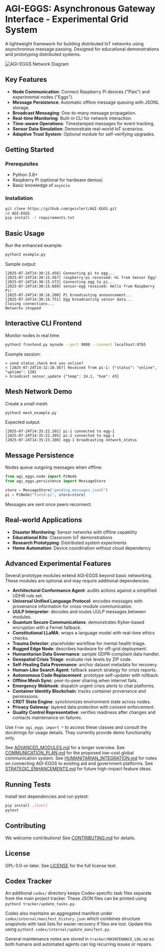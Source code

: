 # AGI-EGGS: Asynchronous Gateway Interface - Experimental Grid System

A lightweight framework for building distributed IoT networks using asynchronous
message passing. Designed for educational demonstrations and prototyping
distributed systems.

![AGI-EGGS Network Diagram](https://example.com/agi-eggs-diagram.png)
<!-- Placeholder diagram above. Replace with an architecture image when available. -->

## Key Features
- **Node Communication**: Connect Raspberry Pi devices ("Pies") and experimental nodes ("Eggs").
- **Message Persistence**: Automatic offline message queuing with JSONL storage.
- **Broadcast Messaging**: One-to-many message propagation.
- **Real-time Monitoring**: Built-in CLI for network interaction.
- **Time-aware Operations**: Timestamped messages for event tracking.
- **Sensor Data Simulation**: Demonstrate real-world IoT scenarios.
- **Adaptive Trust System**: Optional module for self-verifying upgrades.

## Getting Started

### Prerequisites
- Python 3.8+
- Raspberry Pi (optional for hardware demos)
- Basic knowledge of `asyncio`

### Installation
```bash
git clone https://github.com/geislert/AGI-EGGS.git
cd AGI-EGGS
pip install -r requirements.txt
```

## Basic Usage
Run the enhanced example:
```bash
python3 example.py
```
Sample output:
```
[2025-07-24T14:30:15.456] Connecting pi to egg...
[2025-07-24T14:30:15.567] raspberry-pi received: Hi from Sensor Egg!
[2025-07-24T14:30:15.572] Connecting egg to pi...
[2025-07-24T14:30:15.689] sensor-egg received: Hello from Raspberry Pi!
[2025-07-24T14:30:16.200] Pi broadcasting announcement...
[2025-07-24T14:30:16.751] Egg broadcasting sensor data...
Closing connections...
Networks stopped
```

## Interactive CLI Frontend
Monitor nodes in real time:
```bash
python3 frontend.py mynode --port 9000 --connect localhost:8765
```
Example session:
```
> send status_check Are you online?
< [2025-07-24T14:32:10.567] Received from pi-1: {"status": "online", "uptime": 120}
> broadcast sensor_update {"temp": 24.1, "hum": 43}
```

## Mesh Network Demo
Create a small mesh:
```bash
python3 mesh_example.py
```
Expected output:
```
[2025-07-24T14:35:22.101] pi-1 connected to egg-1
[2025-07-24T14:35:22.305] pi-2 connected to egg-1
[2025-07-24T14:35:23.100] egg-1 broadcasting network_status
```

## Message Persistence
Nodes queue outgoing messages when offline:
```python
from agi_eggs.node import PiNode
from agi_eggs.persistence import MessageStore

store = MessageStore("pending_messages.jsonl")
pi = PiNode("field-pi", store=store)
```
Messages are sent once peers reconnect.

## Real-world Applications
- **Disaster Monitoring**: Sensor networks with offline capability
- **Educational Kits**: Classroom IoT demonstrations
- **Research Prototyping**: Distributed system experiments
- **Home Automation**: Device coordination without cloud dependency

## Advanced Experimental Features
Several prototype modules extend AGI‑EGGS beyond basic networking. These modules
are optional and may require additional dependencies.

- **Architectural Conformance Agent**: audits actions against a simplified UDHR
  rule set.
- **Universal Unified Language Protocol**: encodes messages with provenance
  information for cross-module communication.
- **UULP Interpreter**: decodes and routes UULP messages between modules.
- **Quantum Secure Communications**: demonstrates Kyber-based encryption with a
  Fernet fallback.
- **Constitutional LLaMA**: wraps a language model with real-time ethics checks.
- **Trauma Detector**: placeholder workflow for mental health triage.
- **Rugged Edge Node**: describes hardware for off-grid deployment.
- **Humanitarian Data Governance**: sample GDPR-compliant data handler.
- **Geospatial Crisis Triage**: evaluate risk levels by ZIP code.
- **Self-Healing Data Provenance**: anchor dataset metadata for recovery.
- **Human-Like Search Agent**: fallback search strategy for crisis reports.
- **Autonomous Code Replacement**: prototype self-updater with rollback.
- **Offline Mesh Sync**: peer-to-peer sharing when internet fails.
- **Emergency Webhook**: dispatch urgent crisis alerts to chat platforms.
- **Container Identity Blockchain**: tracks container provenance and permissions.
- **CRDT State Engine**: synchronizes environment state across nodes.
- **Privacy Gateway**: layered data protection with consent enforcement.
- **Quality Control Representative**: verifies readiness after changes and contacts
  maintenance on failures.

Use `from agi_eggs import *` to access these classes and consult the docstrings
for usage details. They currently provide demo functionality only.

See [ADVANCED_MODULES.md](docs/ADVANCED_MODULES.md) for a longer overview.
See [COMMUNICATION_PLAN.md](docs/COMMUNICATION_PLAN.md) for the proposed
low-cost global communication system.
See [HUMANITARIAN_INTEGRATION.md](docs/HUMANITARIAN_INTEGRATION.md) for notes on
connecting AGI-EGGS to existing aid and government platforms.
See [STRATEGIC_ENHANCEMENTS.md](docs/STRATEGIC_ENHANCEMENTS.md) for future high-impact feature ideas.

## Running Tests
Install test dependencies and run pytest:
```bash
pip install .[test]
pytest
```


## Contributing
We welcome contributions! See [CONTRIBUTING.md](CONTRIBUTING.md) for details.

## License
GPL-3.0-or-later. See [LICENSE](LICENSE) for the full license text.

## Codex Tracker
An additional `codex/` directory keeps Codex-specific task files separate from
the main project tracker. These JSON files can be printed using
`python3 tracker/update_tasks.py`.

Codex also maintains an aggregated manifest under `codex/internal/manifest_history.json`
which combines structure snapshots with task lists for easier recovery if files
are lost. Update this using `python3 codex/internal/update_manifest.py`.

General maintenance notes are stored in `tracker/MAINTENANCE_LOG.md` so both
humans and automated agents can log recurring issues or repairs.
